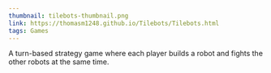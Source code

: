 ```yaml
---
thumbnail: tilebots-thumbnail.png
link: https://thomasm1248.github.io/Tilebots/Tilebots.html
tags: Games
---
```


A turn-based strategy game where each player builds a robot and fights the other robots at the same time.
